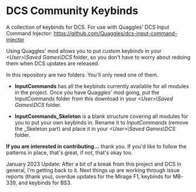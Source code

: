 # DCS Community Keybinds
A collection of keybinds for DCS. For use with Quaggles' DCS Input Command Injector:
https://github.com/Quaggles/dcs-input-command-injector

Using Quaggles' mod allows you to put custom keybinds in your _\<User\>\Saved Games\DCS_ folder, so you don't have to worry about redoing them when DCS updates are released.

In this repository are two folders. You'll only need one of them.

* __InputCommands__ has all the keybinds currently available for all modules in the project. Once you have Quaggles' mod going, put the InputCommands folder from this download in your _\<User\>\Saved Games\DCS_ folder.
  
* __InputCommands_Skeleton__ is a blank structure covering all modules for you to put your own keybinds in. Rename it to _InputCommands_ (remove the _Skeleton part) and place it in your _\<User\>\Saved Games\DCS_ folder.
  
__If you are interested in contributing...__ thank you. If you'd like to follow the patterns in place, that's great, if not, that's okay too.

January 2023 Update: After a bit of a break from this project and DCS in general, I'm getting back to it. Next things up are working through issue reports (thank you), overdue updates for the Mirage F1, keybinds for MB-339, and keybinds for BS3.
